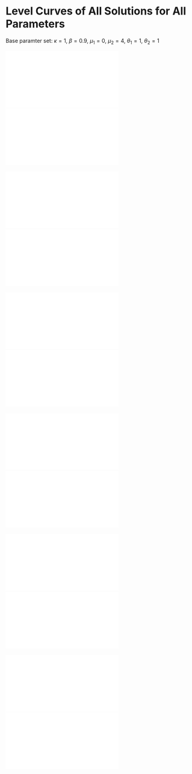 # Level Curves of All Solutions for All Parameters
Base paramter set: $\kappa=1$, $\beta=0.9$, $\mu_1=0$, $\mu_2=4$, $\theta_1=1$, $\theta_2=1$

![This image should be $\gamma$ vs $k$](all_solutions/gammaVsk.pdf)  
![This image should be $\Omega$ vs $k$](all_solutions/OmegaVsk.pdf)

![](all_solutions/gammaVsbeta.pdf)  
![](all_solutions/OmegaVsbeta.pdf)

![](all_solutions/gammaVsmu1.pdf)  
![](all_solutions/OmegaVsmu1.pdf)

![](all_solutions/gammaVsmu2.pdf)  
![](all_solutions/OmegaVsmu2.pdf)

![](all_solutions/gammaVstheta1.pdf)  
![](all_solutions/OmegaVstheta1.pdf)

![](all_solutions/gammaVstheta2.pdf)  
![](all_solutions/OmegaVstheta2.pdf)
